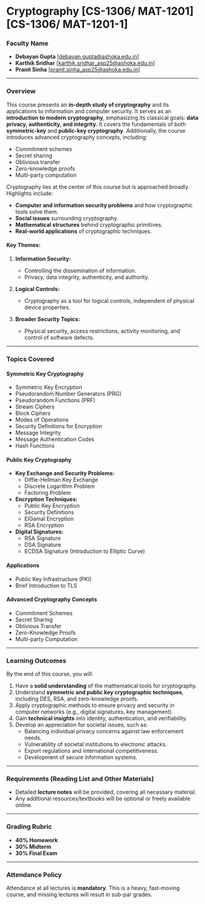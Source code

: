 # Cryptography [CS-1306/ MAT-1201] [CS-1306/ MAT-1201-1]

### Faculty Name
- **Debayan Gupta** [debayan.gupta@ashoka.edu.in]  
- **Karthik Sridhar** [karthik.sridhar_asp25@ashoka.edu.in]  
- **Pranit Sinha** [pranit.sinha_asp25@ashoka.edu.in]  

---

### Overview
This course presents an **in-depth study of cryptography** and its applications to information and computer security. It serves as an **introduction to modern cryptography**, emphasizing its classical goals: **data privacy, authenticity, and integrity**. It covers the fundamentals of both **symmetric-key** and **public-key cryptography**. Additionally, the course introduces advanced cryptography concepts, including:

- Commitment schemes
- Secret sharing
- Oblivious transfer
- Zero-knowledge proofs
- Multi-party computation

Cryptography lies at the center of this course but is approached broadly. Highlights include:

- **Computer and information security problems** and how cryptographic tools solve them.
- **Social issues** surrounding cryptography.
- **Mathematical structures** behind cryptographic primitives.
- **Real-world applications** of cryptographic techniques.

#### Key Themes:
1. **Information Security:**
   - Controlling the dissemination of information.
   - Privacy, data integrity, authenticity, and authority.

2. **Logical Controls:**
   - Cryptography as a tool for logical controls, independent of physical device properties.

3. **Broader Security Topics:**
   - Physical security, access restrictions, activity monitoring, and control of software defects.

---

### Topics Covered

#### Symmetric Key Cryptography
- Symmetric Key Encryption
- Pseudorandom Number Generators (PRG)
- Pseudorandom Functions (PRF)
- Stream Ciphers
- Block Ciphers
- Modes of Operations
- Security Definitions for Encryption
- Message Integrity
- Message Authentication Codes
- Hash Functions

#### Public Key Cryptography
- **Key Exchange and Security Problems:**
  - Diffie-Hellman Key Exchange
  - Discrete Logarithm Problem
  - Factoring Problem
- **Encryption Techniques:**
  - Public Key Encryption
  - Security Definitions
  - ElGamal Encryption
  - RSA Encryption
- **Digital Signatures:**
  - RSA Signature
  - DSA Signature
  - ECDSA Signature (Introduction to Elliptic Curve)

#### Applications
- Public Key Infrastructure (PKI)
- Brief Introduction to TLS

#### Advanced Cryptography Concepts
- Commitment Schemes
- Secret Sharing
- Oblivious Transfer
- Zero-Knowledge Proofs
- Multi-party Computation

---

### Learning Outcomes
By the end of this course, you will:

1. Have a **solid understanding** of the mathematical tools for cryptography.
2. Understand **symmetric and public key cryptographic techniques**, including DES, RSA, and zero-knowledge proofs.
3. Apply cryptographic methods to ensure privacy and security in computer networks (e.g., digital signatures, key management).
4. Gain **technical insights** into identity, authentication, and verifiability.
5. Develop an appreciation for societal issues, such as:
   - Balancing individual privacy concerns against law enforcement needs.
   - Vulnerability of societal institutions to electronic attacks.
   - Export regulations and international competitiveness.
   - Development of secure information systems.

---

### Requirements (Reading List and Other Materials)
- Detailed **lecture notes** will be provided, covering all necessary material.
- Any additional resources/textbooks will be optional or freely available online.

---

### Grading Rubric
- **40% Homework**
- **30% Midterm**
- **30% Final Exam**

---

### Attendance Policy
Attendance at all lectures is **mandatory**. This is a heavy, fast-moving course, and missing lectures will result in sub-par grades.

